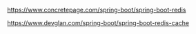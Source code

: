 https://www.concretepage.com/spring-boot/spring-boot-redis

https://www.devglan.com/spring-boot/spring-boot-redis-cache

